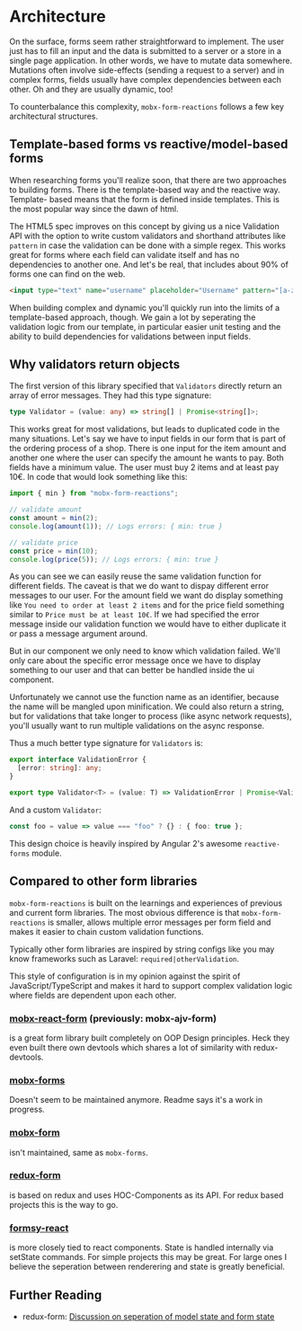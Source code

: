 # Architecture

On the surface, forms seem rather straightforward to implement. The user
just has to fill an input and the data is submitted to a server or a store
in a single page application. In other words, we have to mutate data somewhere.
Mutations often involve side-effects (sending a request to a server) and in
complex forms, fields usually have complex dependencies between each other. Oh
and they are usually dynamic, too!

To counterbalance this complexity, `mobx-form-reactions` follows a few key
architectural structures.

## Template-based forms vs reactive/model-based forms

When researching forms you'll realize soon, that there are two approaches to
building forms. There is the template-based way and the reactive way. Template-
based means that the form is defined inside templates. This is the most popular
way since the dawn of html.

The HTML5 spec improves on this concept by giving us a nice Validation API with
the option to write custom validators and shorthand attributes like `pattern`
in case the validation can be done with a simple regex. This works great for
forms where each field can validate itself and has no dependencies to another
one. And let's be real, that includes about 90% of forms one can find on the
web.

```html
<input type="text" name="username" placeholder="Username" pattern="[a-z]{1,15}">
```

When building complex and dynamic you'll quickly run into the limits of a
template-based approach, though. We gain a lot by seperating the validation
logic from our template, in particular easier unit testing and the ability to
build dependencies for validations between input fields.

## Why validators return objects

The first version of this library specified that `Validators` directly return
an array of error messages. They had this type signature:

```ts
type Validator = (value: any) => string[] | Promise<string[]>;
```

This works great for most validations, but leads to duplicated code in the
many situations. Let's say we have to input fields in our form that is
part of the ordering process of a shop. There is one input for the item amount
and another one where the user can specify the amount he wants to pay. Both
fields have a minimum value. The user must buy 2 items and at least pay 10€.
In code that would look something like this:

```ts
import { min } from "mobx-form-reactions";

// validate amount
const amount = min(2);
console.log(amount(1)); // Logs errors: { min: true }

// validate price
const price = min(10);
console.log(price(5)); // Logs errors: { min: true }
```

As you can see we can easily reuse the same validation function for different
fields. The caveat is that we do want to dispay different error messages to our
user. For the amount field we want do display something like `You need to order
at least 2 items` and for the price field something similar to `Price must be
at least 10€`. If we had specified the error message inside our validation
function we would have to either duplicate it or pass a message argument around.

But in our component we only need to know which validation failed. We'll only care
about the specific error message once we have to display something to our user and
that can better be handled inside the ui component.

Unfortunately we cannot use the function name as an identifier, because the name
will be mangled upon minification. We could also return a string, but for validations
that take longer to process (like async network requests), you'll usually want to
run multiple validations on the async response.

Thus a much better type signature for `Validators` is:

```ts
export interface ValidationError {
  [error: string]: any;
}

export type Validator<T> = (value: T) => ValidationError | Promise<ValidationError>;
```

And a custom `Validator`:

```ts
const foo = value => value === "foo" ? {} : { foo: true };
```

This design choice is heavily inspired by Angular 2's awesome `reactive-forms`
module.

## Compared to other form libraries

`mobx-form-reactions` is built on the learnings and experiences of
previous and current form libraries. The most obvious difference is that
`mobx-form-reactions` is smaller, allows multiple error messages per
form field and makes it easier to chain custom validation functions.

Typically other form libraries are inspired by string configs like you may know
frameworks such as Laravel: `required|otherValidation`.

This style of configuration is in my opinion against the spirit of JavaScript/TypeScript and makes it hard to support complex validation logic where fields are dependent upon each other.

### [mobx-react-form](https://github.com/foxhound87/mobx-react-form) (previously: mobx-ajv-form)

is a great form library built completely on OOP Design principles. Heck they even built there own devtools which shares a lot of similarity with redux-devtools.

### [mobx-forms](https://github.com/oreqizer/mobx-forms)

Doesn't seem to be maintained anymore. Readme says it's a work in progress.

### [mobx-form](https://github.com/royriojas/mobx-form)

isn't maintained, same as `mobx-forms`.

### [redux-form](https://github.com/erikras/redux-form)

is based on redux and uses HOC-Components as its API. For redux based
projects this is the way to go.

### [formsy-react](https://github.com/christianalfoni/formsy-react/)

is more closely tied to react components. State is handled internally via
setState commands. For simple projects this may be great. For large ones I
believe the seperation between renderering and state is greatly beneficial.

## Further Reading

- redux-form: [Discussion on seperation of model state and form state](https://github.com/erikras/redux-form/issues/529#issuecomment-172653330)
